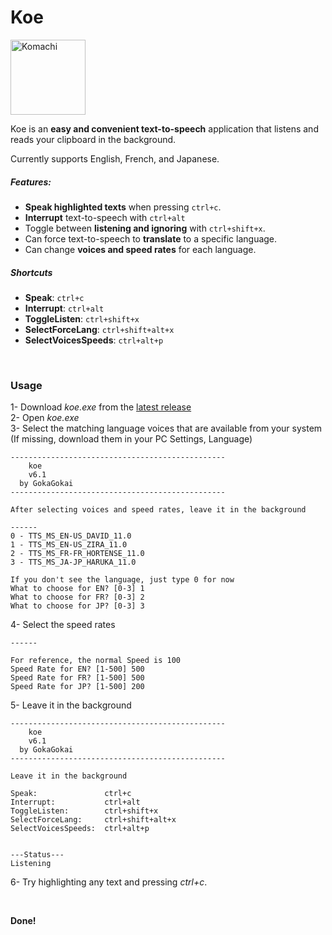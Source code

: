 # Koe
   
<img src="/Source/komachi.ico" alt="Komachi" width="120"/>

<br>

Koe is an **easy and convenient text-to-speech** application that listens and reads your clipboard in the background.     

Currently supports English, French, and Japanese.  
  
##### Features:
- **Speak highlighted texts** when pressing `ctrl+c`.   
- **Interrupt** text-to-speech with `ctrl+alt`   
- Toggle between **listening and ignoring** with `ctrl+shift+x`.   
- Can force text-to-speech to **translate** to a specific language.       
- Can change **voices and speed rates** for each language.   
   
##### Shortcuts

- **Speak**: `ctrl+c`
- **Interrupt**: `ctrl+alt`
- **ToggleListen**: `ctrl+shift+x`
- **SelectForceLang**: `ctrl+shift+alt+x`
- **SelectVoicesSpeeds**: `ctrl+alt+p`


<br>

### Usage 
1- Download *koe.exe* from the <a href="https://github.com/GokaGokai/koe/releases">latest release</a>  
2- Open *koe.exe*  
3- Select the matching language voices that are available from your system  
(If missing, download them in your PC Settings, Language)
```
------------------------------------------------
    koe
    v6.1
  by GokaGokai
------------------------------------------------

After selecting voices and speed rates, leave it in the background

------
0 - TTS_MS_EN-US_DAVID_11.0
1 - TTS_MS_EN-US_ZIRA_11.0
2 - TTS_MS_FR-FR_HORTENSE_11.0
3 - TTS_MS_JA-JP_HARUKA_11.0

If you don't see the language, just type 0 for now
What to choose for EN? [0-3] 1
What to choose for FR? [0-3] 2
What to choose for JP? [0-3] 3
```
4- Select the speed rates  
```
------

For reference, the normal Speed is 100
Speed Rate for EN? [1-500] 500
Speed Rate for FR? [1-500] 500
Speed Rate for JP? [1-500] 200
```
5- Leave it in the background  
```
------------------------------------------------
    koe
    v6.1
  by GokaGokai
------------------------------------------------

Leave it in the background

Speak:               ctrl+c
Interrupt:           ctrl+alt
ToggleListen:        ctrl+shift+x
SelectForceLang:     ctrl+shift+alt+x
SelectVoicesSpeeds:  ctrl+alt+p


---Status---
Listening   
```

6- Try highlighting any text and pressing *ctrl+c*.  

<br>   

**Done!**  
  
